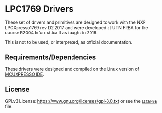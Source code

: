 # LPC1769 Drivers

These set of drivers and primitives are designed to work with the NXP LPCXpresso1769 rev D2 2017 and were developed at UTN FRBA for the course R2004 Informática II as taught in 2019.

This is not to be used, or interpreted, as official documentation.

## Requirements/Dependencies

These drivers were designed and compiled on the Linux version of [MCUXPRESSO IDE](https://www.nxp.com/design/software/development-software/mcuxpresso-software-and-tools/mcuxpresso-integrated-development-environment-ide:MCUXpresso-IDE).

## License

GPLv3 License: https://www.gnu.org/licenses/gpl-3.0.txt or see the 
[`LICENSE`](https://github.com/rnsavinelli/SWBSS/blob/master/LICENSE) file.

